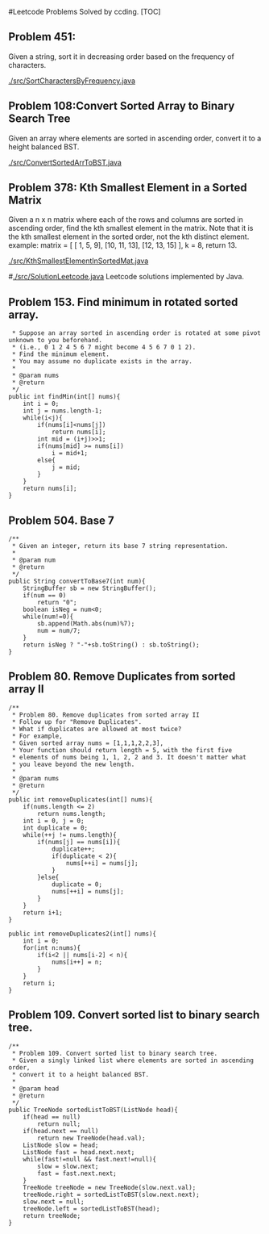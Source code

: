 #Leetcode Problems Solved by ccding.
[TOC]

## Problem 451:
Given a string, sort it in decreasing order based on the frequency of characters.

[./src/SortCharactersByFrequency.java](https://github.com/ccding-ustc/Algorithms_java/blob/master/src/leetcode/SortCharactersByFrequency.java)

## Problem 108:Convert Sorted Array to Binary Search Tree
Given an array where elements are sorted in ascending order, convert it to a height balanced BST.

[./src/ConvertSortedArrToBST.java](https://github.com/ccding-ustc/Algorithms_java/blob/master/src/leetcode/ConvertSortedArrToBST.java)

##  Problem 378: Kth Smallest Element in a Sorted Matrix
Given a n x n matrix where each of the rows and columns are sorted in ascending order, find the kth smallest element in the matrix.
Note that it is the kth smallest element in the sorted order, not the kth distinct element.
example:
matrix = [
   [ 1,  5,  9],
   [10, 11, 13],
   [12, 13, 15]
],
k = 8,
return 13.

[./src/KthSmallestElementInSortedMat.java](https://github.com/ccding-ustc/Algorithms_java/blob/master/src/leetcode/KthSmallestElementInSortedMat.java)

#[./src/SolutionLeetcode.java](https://github.com/ccding-ustc/Algorithms_java/blob/master/src/SolutionLeetcode.java)
Leetcode solutions implemented by Java.

## Problem 153. Find minimum in rotated sorted array.
	 * Suppose an array sorted in ascending order is rotated at some pivot unknown to you beforehand.
	 * (i.e., 0 1 2 4 5 6 7 might become 4 5 6 7 0 1 2).
	 * Find the minimum element.
	 * You may assume no duplicate exists in the array.
	 * 
	 * @param nums 
	 * @return
	 */
	public int findMin(int[] nums){
		int i = 0;
		int j = nums.length-1;
		while(i<j){
			if(nums[i]<nums[j])
				return nums[i];
			int mid = (i+j)>>1;
			if(nums[mid] >= nums[i])
				i = mid+1;
			else{
				j = mid;
			}
		}
		return nums[i];	
	}
	
## Problem 504. Base 7
	/**
	 * Given an integer, return its base 7 string representation.
	 * 
	 * @param num
	 * @return
	 */
	public String convertToBase7(int num){
		StringBuffer sb = new StringBuffer();
		if(num == 0)
			return "0";
		boolean isNeg = num<0;
		while(num!=0){
			sb.append(Math.abs(num)%7);
			num = num/7;
		}
		return isNeg ? "-"+sb.toString() : sb.toString();
	}

## Problem 80. Remove Duplicates from sorted array II
	/**
	 * Problem 80. Remove duplicates from sorted array II
	 * Follow up for "Remove Duplicates".
	 * What if duplicates are allowed at most twice?
	 * For example,
	 * Given sorted array nums = [1,1,1,2,2,3],
	 * Your function should return length = 5, with the first five 
	 * elements of nums being 1, 1, 2, 2 and 3. It doesn't matter what
	 * you leave beyond the new length.
	 * 
	 * @param nums
	 * @return
	 */
	public int removeDuplicates(int[] nums){
		if(nums.length <= 2)
			return nums.length;
		int i = 0, j = 0;			
		int duplicate = 0;
		while(++j != nums.length){
			if(nums[j] == nums[i]){
				duplicate++;
				if(duplicate < 2){
					nums[++i] = nums[j];
				}
			}else{
				duplicate = 0;
				nums[++i] = nums[j];
			}
		}
		return i+1;
	}
	
	public int removeDuplicates2(int[] nums){
		int i = 0;
		for(int n:nums){
			if(i<2 || nums[i-2] < n){
				nums[i++] = n;
			}
		}
		return i;
	}
	
## Problem 109. Convert sorted list to binary search tree.	
	/**
	 * Problem 109. Convert sorted list to binary search tree.
	 * Given a singly linked list where elements are sorted in ascending order,
	 * convert it to a height balanced BST.
	 * 
	 * @param head
	 * @return
	 */
	public TreeNode sortedListToBST(ListNode head){
		if(head == null)
			return null;
		if(head.next == null)
			return new TreeNode(head.val);
		ListNode slow = head;
		ListNode fast = head.next.next;
		while(fast!=null && fast.next!=null){
			slow = slow.next;
			fast = fast.next.next;
		}
		TreeNode treeNode = new TreeNode(slow.next.val);
		treeNode.right = sortedListToBST(slow.next.next);
		slow.next = null;
		treeNode.left = sortedListToBST(head);
		return treeNode;
	}

